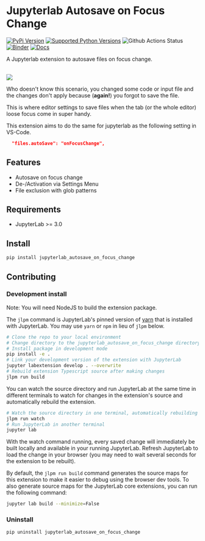 # Jupyterlab Autosave on Focus Change

[![PyPi Version](https://img.shields.io/pypi/v/jupyterlab_autosave_on_focus_change.svg)](https://pypi.org/project/jupyterlab_autosave_on_focus_change/)
[![Supported Python Versions](https://img.shields.io/pypi/pyversions/jupyterlab_autosave_on_focus_change.svg)](https://pypi.org/project/jupyterlab_autosave_on_focus_change/)
![Github Actions Status](https://github.com/s-weigand/jupyterlab_autosave_on_focus_change/workflows/Build/badge.svg)
[![Binder](https://mybinder.org/badge_logo.svg)](https://mybinder.org/v2/gh/s-weigand/jupyterlab_autosave_on_focus_change/main?urlpath=lab)
[![Docs](https://img.shields.io/badge/documentation-yes-brightgreen.svg)](https://s-weigand.github.io/jupyterlab_autosave_on_focus_change/)

A Jupyterlab extension to autosave files on focus change.

<br>

<img style="display: block; margin: auto;" src="https://github.com/s-weigand/jupyterlab_autosave_on_focus_change/blob/main/assets/demo.gif?raw=true">

Who doesn't know this scenario, you changed some code or input file and the changes don't apply because (**again!**)
you forgot to save the file.

This is where editor settings to save files when the tab (or the whole editor) loose focus come in super handy.

This extension aims to do the same for jupyterlab as the following setting in VS-Code.

```json
  "files.autoSave": "onFocusChange",
```

## Features

- Autosave on focus change
- De-/Activation via Settings Menu
- File exclusion with glob patterns

## Requirements

- JupyterLab >= 3.0

## Install

```bash
pip install jupyterlab_autosave_on_focus_change
```

## Contributing

### Development install

Note: You will need NodeJS to build the extension package.

The `jlpm` command is JupyterLab's pinned version of
[yarn](https://yarnpkg.com/) that is installed with JupyterLab. You may use
`yarn` or `npm` in lieu of `jlpm` below.

```bash
# Clone the repo to your local environment
# Change directory to the jupyterlab_autosave_on_focus_change directory
# Install package in development mode
pip install -e .
# Link your development version of the extension with JupyterLab
jupyter labextension develop . --overwrite
# Rebuild extension Typescript source after making changes
jlpm run build
```

You can watch the source directory and run JupyterLab at the same time in different terminals to watch for changes in the extension's source and automatically rebuild the extension.

```bash
# Watch the source directory in one terminal, automatically rebuilding when needed
jlpm run watch
# Run JupyterLab in another terminal
jupyter lab
```

With the watch command running, every saved change will immediately be built locally and available in your running JupyterLab. Refresh JupyterLab to load the change in your browser (you may need to wait several seconds for the extension to be rebuilt).

By default, the `jlpm run build` command generates the source maps for this extension to make it easier to debug using the browser dev tools. To also generate source maps for the JupyterLab core extensions, you can run the following command:

```bash
jupyter lab build --minimize=False
```

### Uninstall

```bash
pip uninstall jupyterlab_autosave_on_focus_change
```
